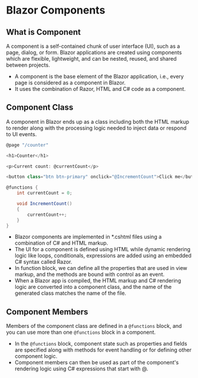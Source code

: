 # Blazor Components

## What is Component

A component is a self-contained chunk of user interface (UI), such as a page, dialog, or form. Blazor applications are created using components which are flexible, lightweight, and can be nested, reused, and shared between projects.

 - A component is the base element of the Blazor application, i.e., every page is considered as a component in Blazor. 
 - It uses the combination of Razor, HTML and C# code as a component.

## Component Class

A component in Blazor ends up as a class including both the HTML markup to render along with the processing logic needed to inject data or respond to UI events.

```csharp
@page "/counter"

<h1>Counter</h1>

<p>Current count: @currentCount</p>

<button class="btn btn-primary" onclick="@IncrementCount">Click me</button>

@functions {
    int currentCount = 0;

    void IncrementCount()
    {
        currentCount++;
    }
}
```
 - Blazor components are implemented in *.cshtml files using a combination of C# and HTML markup. 
 - The UI for a component is defined using HTML while dynamic rendering logic like loops, conditionals, expressions are added using an embedded C# syntax called Razor.
 - In function block, we can define all the properties that are used in view markup, and the methods are bound with control as an event.
 - When a Blazor app is compiled, the HTML markup and C# rendering logic are converted into a component class, and the name of the generated class matches the name of the file.

## Component Members

Members of the component class are defined in a `@functions` block, and you can use more than one `@functions` block in a component. 

 - In the `@functions` block, component state such as properties and fields are specified along with methods for event handling or for defining other component logic.
 - Component members can then be used as part of the component's rendering logic using C# expressions that start with @. 
